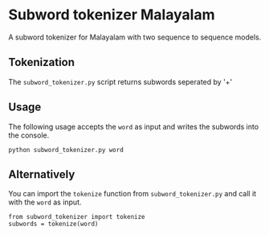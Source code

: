 # Subword tokenizer Malayalam
A subword tokenizer for Malayalam with two sequence to sequence models.

## Tokenization
The `subword_tokenizer.py` script returns subwords seperated by '+'

## Usage
The following usage accepts the `word` as input and writes the subwords into the console.
```
python subword_tokenizer.py word
```

## Alternatively
You can import the `tokenize` function from `subword_tokenizer.py` and call it with the `word` as input.

```
from subword_tokenizer import tokenize
subwords = tokenize(word)
```
